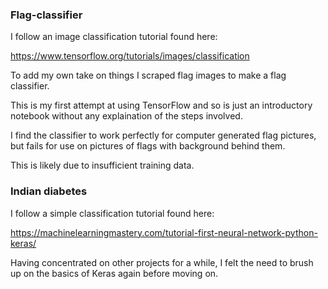 ### Flag-classifier

I follow an image classification tutorial found here:

https://www.tensorflow.org/tutorials/images/classification

To add my own take on things I scraped flag images to make a flag classifier.

This is my first attempt at using TensorFlow and so is just an introductory notebook without any explaination of the steps involved.

I find the classifier to work perfectly for computer generated flag pictures, but fails for use on pictures of flags with background behind them.

This is likely due to insufficient training data.

### Indian diabetes

I follow a simple classification tutorial found here:

https://machinelearningmastery.com/tutorial-first-neural-network-python-keras/

Having concentrated on other projects for a while, I felt the need to brush up on the basics of Keras again before moving on.
